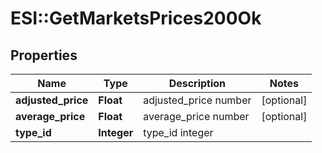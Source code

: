 # ESI::GetMarketsPrices200Ok

## Properties
Name | Type | Description | Notes
------------ | ------------- | ------------- | -------------
**adjusted_price** | **Float** | adjusted_price number | [optional] 
**average_price** | **Float** | average_price number | [optional] 
**type_id** | **Integer** | type_id integer | 


